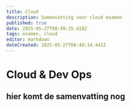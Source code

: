 ```yaml
---
title: Cloud
description: Samenvatting voor cloud examen
published: true
date: 2025-05-27T08:49:15.418Z
tags: examen, cloud
editor: markdown
dateCreated: 2025-05-27T08:49:14.441Z
---
```


# Cloud & Dev Ops
## hier komt de samenvatting nog